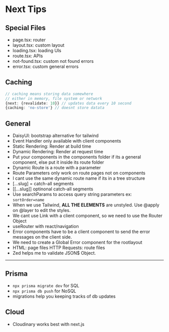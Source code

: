 # Next Tips
## Special Files
- page.tsx: router
- layout.tsx: custom layout
- loading.tsx: loading UIs
- route.tsx: APIs
- not-found.tsx: custom not found errors
- error.tsx: custom general errors
## Caching
```ts
// caching means storing data somewhere
// either in memory, file system or network
{next: {revalidate: 10}} // updates data every 10 second
{caching: 'no-store'} // doesnt store datata
```

## General
- DaisyUI: bootstrap alternative for tailwind
- Event Handler only available with client components
- Static Rendering: Render at build time
- Dynamic Rendering: Render at request time
- Put your components in the components folder if its a general component, else put it inside its route folder
- Dynamic Route is a route with a parameter
- Route Parameters only work on route pages not on components
- I cant use the same dynamic route name if its in a tree structure
- [...slug] = catch-all segments
- [[...slug]] optinonal catch-all segments
- Use searchParams to access query string parameters ex: `sortOrder=name`
- When we use Tailwind, **ALL THE ELEMENTS** are unstyled. Use @apply on @layer to edit the styles.
- We cant use Link with a client component, so we need to use the Router Object
- useRouter with react/navigation
- Error components have to be a client component to send the error messages on the client side.
- We need to create a Global Error component for the rootlayout
- HTML: page files HTTP Requests: route files
- Zed helps me to validate JSON$ Object.
---
## Prisma
- `npx prisma migrate dev` for SQL
- `npx prisma db push` for NoSQL
- migrations help you keeping tracks of db updates

## Cloud
- Cloudinary works best with next.js
